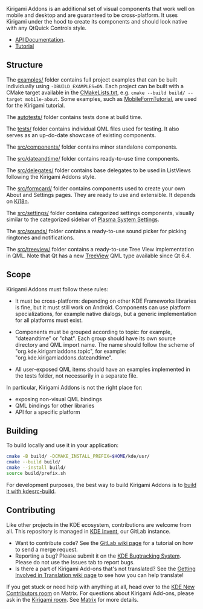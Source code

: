 <!--
SPDX-FileCopyrightText: 2019 David Edmundson <kde@davidedmundson.co.uk>
SPDX-FileCopyrightText: 2020 Nicolas Fella <nicolas.fella@gmx.de>
SPDX-License-Identifier: CC-BY-SA-4.0
-->

Kirigami Addons is an additional set of visual components that work well on mobile and desktop and are guaranteed to be cross-platform. It uses Kirigami under the hood to create its components and should look native with any QtQuick Controls style.

* [API Documentation](https://api.kde.org/frameworks/kirigami-addons/html/index.html).
* [Tutorial](https://develop.kde.org/docs/getting-started/kirigami/mobile-about/)

## Structure

The [examples/](examples) folder contains full project examples that can be built individually using `-DBUILD_EXAMPLES=ON`. Each project can be built with a CMake target available in the [CMakeLists.txt](examples/CMakeLists.txt), e.g. `cmake --build build/ --target mobile-about`. Some examples, such as [MobileFormTutorial](examples/MobileFormTutorial), are used for the Kirigami tutorial.

The [autotests/](autotests) folder contains tests done at build time.

The [tests/](tests) folder contains individual QML files used for testing. It also serves as an up-do-date showcase of existing components.

The [src/components/](src/components) folder contains minor standalone components.

The [src/dateandtime/](src/dateandtime) folder contains ready-to-use time components.

The [src/delegates/](src/delegates) folder contains base delegates to be used in ListViews following the Kirigami Addons style.

The [src/formcard/](src/mobileform) folder contains components used to create your own About and Settings pages. They are ready to use and extensible. It depends on [Ki18n](https://api.kde.org/frameworks/ki18n/html/index.html).

The [src/settings/](src/settings) folder contains categorized settings components, visually similar to the categorized sidebar of [Plasma System Settings](https://invent.kde.org/plasma/systemsettings).

The [src/sounds/](src/sounds) folder contains a ready-to-use sound picker for picking ringtones and notifications.

The [src/treeview/](src/treeview) folder contains a ready-to-use Tree View implementation in QML. Note that Qt has a new [TreeView](https://doc.qt.io/qt-6/qml-qtquick-treeview.html) QML type available since Qt 6.4.

## Scope

Kirigami Addons must follow these rules:

- It must be cross-platform: depending on other KDE Frameworks libraries is fine, but it must still work on Android. Components can use platform specializations, for example native dialogs, but a generic implementation for all platforms must exist.

- Components must be grouped according to topic: for example, "dateandtime" or "chat". Each group should have its own source directory and QML import name. The name should follow the scheme of "org.kde.kirigamiaddons.topic", for example: "org.kde.kirigamiaddons.dateandtime".

- All user-exposed QML items should have an examples implemented in the tests folder, not necessarily in a separate file.

In particular, Kirigami Addons is not the right place for:

- exposing non-visual QML bindings
- QML bindings for other libraries
- API for a specific platform

## Building

To build locally and use it in your application:

```bash
cmake -B build/ -DCMAKE_INSTALL_PREFIX=$HOME/kde/usr/
cmake --build build/
cmake --install build/
source build/prefix.sh
```

For development purposes, the best way to build Kirigami Addons is to [build it with kdesrc-build](https://community.kde.org/Get_Involved/development/Build_software_with_kdesrc-build).

## Contributing

Like other projects in the KDE ecosystem, contributions are welcome from all. This repository is managed
in [KDE Invent](https://invent.kde.org/libraries/kirgiami-addons), our GitLab instance.

* Want to contribute code? See the [GitLab wiki page](https://community.kde.org/Infrastructure/GitLab) for a tutorial on
  how to send a merge request.
* Reporting a bug? Please submit it on
  the [KDE Bugtracking System](https://bugs.kde.org/enter_bug.cgi?format=guided&product=kirigami-addons). Please do not
  use the Issues
  tab to report bugs.
* Is there a part of Kirigami Add-ons that's not translated? See
  the [Getting Involved in Translation wiki page](https://community.kde.org/Get_Involved/translation) to see how
  you can help translate!

If you get stuck or need help with anything at all, head over to
the [KDE New Contributors room](https://go.kde.org/matrix/#/#kde-welcome:kde.org) on Matrix. For questions about
Kirigami Add-ons, please ask in the [Kirigami room](https://go.kde.org/matrix/#/#kirigami:kde.org).
See [Matrix](https://community.kde.org/Matrix) for more details.
